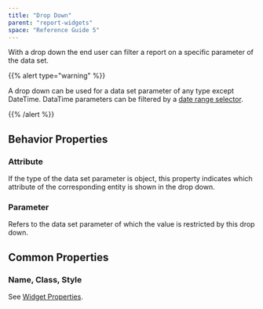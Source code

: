 ```yaml
---
title: "Drop Down"
parent: "report-widgets"
space: "Reference Guide 5"
---
```



With a drop down the end user can filter a report on a specific parameter of the data set.

{{% alert type="warning" %}}

A drop down can be used for a data set parameter of any type except DateTime. DataTime parameters can be filtered by a [date range selector](date-range-selector).

{{% /alert %}}

## Behavior Properties

### Attribute

If the type of the data set parameter is object, this property indicates which attribute of the corresponding entity is shown in the drop down.

### Parameter

Refers to the data set parameter of which the value is restricted by this drop down.

## Common Properties

### Name, Class, Style

See [Widget Properties](common-widget-properties).
